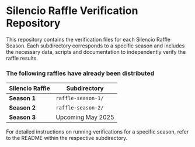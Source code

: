 # Silencio Raffle Verification Repository

This repository contains the verification files for each Silencio Raffle Season. Each subdirectory corresponds to a specific season and includes the necessary data, scripts and documentation to independently verify the raffle results.  

### The following raffles have already been distributed

| Silencio Raffle          | Subdirectory |
|----------------------|-------------|
| **Season 1**   | `raffle-season-1/` |
| **Season 2**   | `raffle-season-2/` |
| **Season 3**   | Upcoming May 2025 |

For detailed instructions on running verifications for a specific season, refer to the README within the respective subdirectory.
